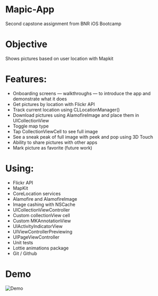 # Mapic-App
Second capstone assignment from BNR iOS Bootcamp

# Objective
Shows pictures based on user location with Mapkit

# Features:
- Onboarding screens — walkthroughs — to introduce the app and demonstrate what it does
- Get pictures by location with Flickr API
- Track current location using CLLocationManager()
- Download pictures using AlamofireImage and place them in UICollectionView
- Toggle map type 
- Tap CollectionViewCell to see full image
- See a sneak peak of full image with peek and pop using 3D Touch
- Ability to share pictures with other apps
- Mark picture as favorite (future work)
 

# Using:
- Flickr API
- MapKit
- CoreLocation services
- Alamofire and AlamofireImage
- Image cashing with NSCache
- UICollectionViewController
- Custom collectionView cell
- Custom MKAnnotationView
- UIActivityIndicatorView
- UIViewControllerPreviewing
- UIPageViewController
- Unit tests
- Lottie animations package
- Git / Github

# Demo
![Demo](https://github.com/jawaheralaggl/Mapic-App/blob/main/MapicDemo.gif)
